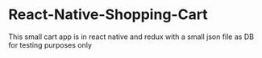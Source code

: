 # React-Native-Shopping-Cart

This small cart app is in react native and redux with a small json file as DB for testing purposes only
